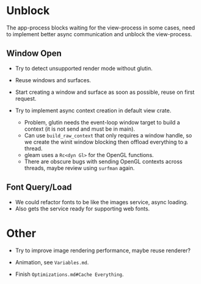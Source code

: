 # Unblock

The app-process blocks waiting for the view-process in some cases, need to implement better async communication
and unblock the view-process.

## Window Open

* Try to detect unsupported render mode without glutin.
* Reuse windows and surfaces.
* Start creating a window and surface as soon as possible, reuse on first request.

* Try to implement async context creation in default view crate.
    - Problem, glutin needs the event-loop window target to build a context (it is not send and must be in main).
    - Can use `build_raw_context` that only requires a window handle, so we create the winit window blocking then offload
      everything to a thread.
    - gleam uses a `Rc<dyn Gl>` for the OpenGL functions.
    - There are obscure bugs with sending OpenGL contexts across threads, maybe review using `surfman` again.

## Font Query/Load

* We could refactor fonts to be like the images service, async loading.
* Also gets the service ready for supporting web fonts.

# Other

* Try to improve image rendering performance, maybe reuse renderer?

* Animation, see `Variables.md`.
* Finish `Optimizations.md#Cache Everything`.